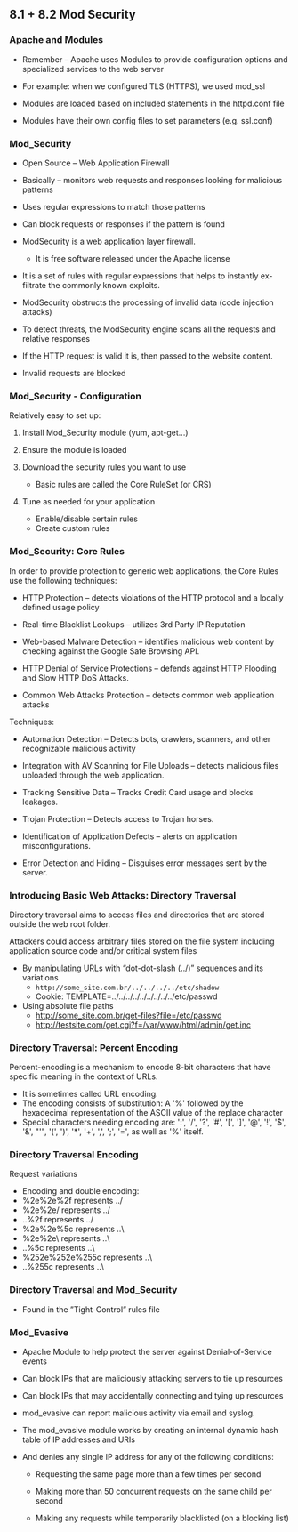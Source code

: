 ## 8.1 + 8.2 Mod Security

### Apache and Modules

* Remember – Apache uses Modules to provide configuration options and specialized services to the web server

* For example: when we configured TLS (HTTPS), we used mod_ssl

* Modules are loaded based on included statements in the httpd.conf file
* Modules have their own config files to set parameters (e.g. ssl.conf)

### Mod_Security

* Open Source – Web Application Firewall

* Basically – monitors web requests and responses looking for malicious patterns

* Uses regular expressions to match those patterns

* Can block requests or responses if the pattern is found

* ModSecurity is a web application layer firewall.
   * It is free software released under the Apache license

* It is a set of rules with regular expressions that helps to instantly ex-filtrate the commonly known exploits.

* ModSecurity obstructs the processing of invalid data (code injection attacks)

* To detect threats, the ModSecurity engine scans all the requests and relative responses

* If the HTTP request is valid it is, then passed to the website content.

* Invalid requests are blocked

### Mod_Security - Configuration

Relatively easy to set up:
1. Install Mod_Security module (yum, apt-get...)

2. Ensure the module is loaded

3. Download the security rules you want to use
   * Basic rules are called the Core RuleSet (or CRS)

4. Tune as needed for your application
   * Enable/disable certain rules
   * Create custom rules

### Mod_Security: Core Rules

In order to provide protection to generic web applications, the Core Rules use the following techniques:

* HTTP Protection – detects violations of the HTTP protocol and a locally defined usage policy

* Real-time Blacklist Lookups – utilizes 3rd Party IP Reputation

* Web-based Malware Detection – identifies malicious web content by checking against the Google Safe Browsing API.

* HTTP Denial of Service Protections – defends against HTTP Flooding and Slow HTTP DoS Attacks.

* Common Web Attacks Protection – detects common web application attacks

Techniques:

* Automation Detection – Detects bots, crawlers, scanners, and other recognizable malicious activity

* Integration with AV Scanning for File Uploads – detects malicious files uploaded through the web application.

* Tracking Sensitive Data – Tracks Credit Card usage and blocks leakages.

* Trojan Protection – Detects access to Trojan horses.

* Identification of Application Defects – alerts on application misconfigurations.

* Error Detection and Hiding – Disguises error messages sent by the server.

### Introducing Basic Web Attacks: Directory Traversal

Directory traversal aims to access files and directories that are stored outside the web root folder.

Attackers could access arbitrary files stored on the file system including application source code and/or critical system files

* By manipulating URLs with “dot-dot-slash (../)” sequences and its variations
   * `http://some_site.com.br/../../../../etc/shadow`
   * Cookie: TEMPLATE=../../../../../../../../../etc/passwd
* Using absolute file paths
   * http://some_site.com.br/get-files?file=/etc/passwd
   * http://testsite.com/get.cgi?f=/var/www/html/admin/get.inc

### Directory Traversal: Percent Encoding

Percent-encoding is a mechanism to encode 8-bit characters that have specific meaning in the context of URLs.
* It is sometimes called URL encoding.
* The encoding consists of substitution: A '%' followed by the hexadecimal representation of the ASCII value of the replace character
* Special characters needing encoding are:
':', '/', '?', '#', '[', ']', '@', '!', '$', '&', "'", '(', ')', '*', '+', ',', ';', '=', as well as '%' itself.

### Directory Traversal Encoding

Request variations
* Encoding and double encoding:
* %2e%2e%2f represents ../
* %2e%2e/ represents ../
* ..%2f represents ../
* %2e%2e%5c represents ..\
* %2e%2e\ represents ..\
* ..%5c represents ..\
* %252e%252e%255c represents ..\
* ..%255c represents ..\

### Directory Traversal and Mod_Security

* Found in the ”Tight-Control” rules file

### Mod_Evasive

* Apache Module to help protect the server against Denial-of-Service events

* Can block IPs that are maliciously attacking servers to tie up resources

* Can block IPs that may accidentally connecting and tying up resources

* mod_evasive can report malicious activity via email and syslog.
* The mod_evasive module works by creating an internal dynamic hash table of IP addresses and URIs
* And denies any single IP address for any of the following conditions:
   * Requesting the same page more than a few times per second
   
   * Making more than 50 concurrent requests on the same child per second
   
   * Making any requests while temporarily blacklisted (on a blocking list)
